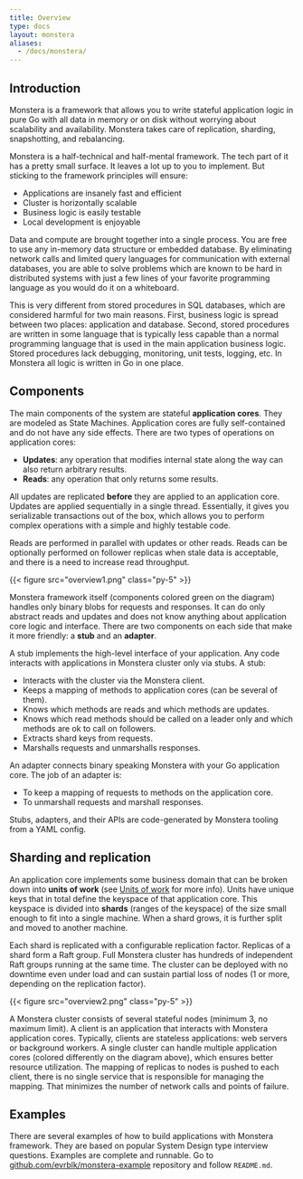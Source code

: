 ```yaml
---
title: Overview
type: docs
layout: monstera
aliases:
  - /docs/monstera/
---
```


## Introduction

Monstera is a framework that allows you to write stateful application logic in pure Go with all data in memory or 
on disk without worrying about scalability and availability. Monstera takes care of replication, sharding, snapshotting,
and rebalancing.

Monstera is a half-technical and half-mental framework. The tech part of it has a pretty small surface. It leaves 
a lot up to you to implement. But sticking to the framework principles will ensure:

* Applications are insanely fast and efficient
* Cluster is horizontally scalable
* Business logic is easily testable
* Local development is enjoyable

Data and compute are brought together into a single process. You are free to use any in-memory data structure or
embedded database. By eliminating network calls and limited query languages for communication with external databases, 
you are able to solve problems which are known to be hard in distributed systems with just a few lines of your favorite 
programming language as you would do it on a whiteboard.

This is very different from stored procedures in SQL databases, which are considered harmful for two main reasons. First, 
business logic is spread between two places: application and database. Second, stored procedures are written in some 
language that is typically less capable than a normal programming language that is used in the main application business
logic. Stored procedures lack debugging, monitoring, unit tests, logging, etc. In Monstera all logic is written in Go in 
one place.

## Components

The main components of the system are stateful **application cores**. They are modeled as State Machines. Application
cores are fully self-contained and do not have any side effects. There are two types of operations on application cores:

* **Updates**: any operation that modifies internal state along the way can also return arbitrary results.
* **Reads**: any operation that only returns some results.

All updates are replicated **before** they are applied to an application core. Updates are applied sequentially in a single
thread. Essentially, it gives you serializable transactions out of the box, which allows you to perform complex operations
with a simple and highly testable code.

Reads are performed in parallel with updates or other reads. Reads can be optionally performed on follower replicas
when stale data is acceptable, and there is a need to increase read throughput.

{{< figure src="overview1.png" class="py-5" >}}

Monstera framework itself (components colored green on the diagram) handles only binary blobs for requests and 
responses. It can do only abstract reads and updates and does not know anything about application core logic and 
interface. There are two components on each side that make it more friendly: a **stub** and an **adapter**.   

A stub implements the high-level interface of your application. Any code interacts with applications in Monstera cluster 
only via stubs. A stub: 

* Interacts with the cluster via the Monstera client.
* Keeps a mapping of methods to application cores (can be several of them).
* Knows which methods are reads and which methods are updates.
* Knows which read methods should be called on a leader only and which methods are ok to call on followers.
* Extracts shard keys from requests.
* Marshalls requests and unmarshalls responses.

An adapter connects binary speaking Monstera with your Go application core. The job of an adapter is:

* To keep a mapping of requests to methods on the application core.
* To unmarshall requests and marshall responses.

Stubs, adapters, and their APIs are code-generated by Monstera tooling from a YAML config.

## Sharding and replication

An application core implements some business domain that can be broken down into **units of work** (see [Units of 
work](/docs/monstera/units-of-work) for more info). Units have unique keys that in total define the keyspace of that 
application core. This keyspace is divided into **shards** (ranges of the keyspace) of the size small enough to fit into
a single machine. When a shard grows, it is further split and moved to another machine.

Each shard is replicated with a configurable replication factor. Replicas of a shard form a Raft group. Full Monstera 
cluster has hundreds of independent Raft groups running at the same time. The cluster can be deployed with no 
downtime even under load and can sustain partial loss of nodes (1 or more, depending on the replication factor).

{{< figure src="overview2.png" class="py-5" >}}

A Monstera cluster consists of several stateful nodes (minimum 3, no maximum limit). A client is an application that 
interacts with Monstera application cores. Typically, clients are stateless applications: web servers or background 
workers. A single cluster can handle multiple application cores (colored differently on the diagram above), which 
ensures better resource utilization. The mapping of replicas to nodes is pushed to each client, there is no single 
service that is responsible for managing the mapping. That minimizes the number of network calls and points of failure.  

## Examples

There are several examples of how to build applications with Monstera framework. They are based on popular System Design
type interview questions. Examples are complete and runnable. Go to 
[github.com/evrblk/monstera-example](https://github.com/evrblk/monstera-example) repository and follow `README.md`.
